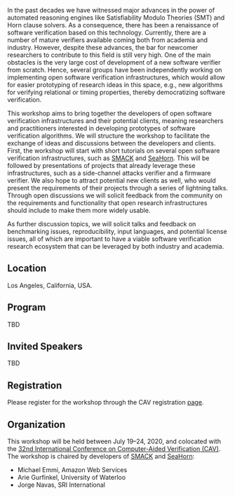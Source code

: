 
In the past decades we have witnessed major advances in the power of automated reasoning engines like Satisfiability Modulo Theories (SMT) and Horn clause solvers. As a consequence, there has been a renaissance of software verification based on this technology. Currently, there are a number of mature verifiers available coming both from academia and industry. However, despite these advances, the bar for newcomer researchers to contribute to this field is still very high. One of the main obstacles is the very large cost of development of a new software verifier from scratch. Hence, several groups have been independently working on implementing open software verification infrastructures, which would allow for easier prototyping of research ideas in this space, e.g., new algorithms for verifying relational or timing properties, thereby democratizing software verification.

This workshop aims to bring together the developers of open software verification infrastructures and their potential clients, meaning researchers and practitioners interested in developing prototypes of software verification algorithms. We will structure the workshop to facilitate the exchange of ideas and discussions between the developers and clients. First, the workshop will start with short tutorials on several open software verification infrastructures, such as [SMACK] and [SeaHorn]. This will be followed by presentations of projects that already leverage these infrastructures, such as a side-channel attacks verifier and a firmware verifier. We also hope to attract potential new clients as well, who would present the requirements of their projects through a series of lightning talks. Through open discussions we will solicit feedback from the community on the requirements and functionality that open research infrastructures should include to make them more widely usable.

As further discussion topics, we will solicit talks and feedback on benchmarking issues, reproducibility, input languages, and potential license issues, all of which are important to have a viable software verification research ecosystem that can be leveraged by both industry and academia.

## Location

Los Angeles, California, USA.

## Program

TBD

## Invited Speakers

TBD

## Registration

Please register for the workshop through the CAV registration [page](http://i-cav.org/2020/registration).


## Organization

This workshop will be held between July 19–24, 2020, and colocated with the [32nd International Conference on Computer-Aided Verification (CAV)][CAV]. The workshop is chaired by developers of [SMACK] and [SeaHorn]:

* Michael Emmi, Amazon Web Services
* Arie Gurfinkel, University of Waterloo
* Jorge Navas, SRI International

[SMACK]: http://smackers.github.io
[SeaHorn]: https://seahorn.github.io
[CAV]: http://i-cav.org/2020/
